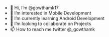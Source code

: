 - 👋 Hi, I’m @gowthamk17
- 👀 I’m interested in Mobile Development
- 🌱 I’m currently learning Android Development
- 💞️ I’m looking to collaborate on Projects
- 📫 How to reach me twitter @_gowthamk

<!---
gowthamk17/gowthamk17 is a ✨ special ✨ repository because its `README.md` (this file) appears on your GitHub profile.
You can click the Preview link to take a look at your changes.
--->
